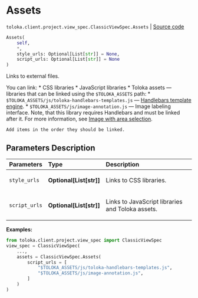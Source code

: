 # Assets
`toloka.client.project.view_spec.ClassicViewSpec.Assets` | [Source code](https://github.com/Toloka/toloka-kit/blob/v1.2.0/src/client/project/view_spec.py#L84)

```python
Assets(
    self,
    *,
    style_urls: Optional[List[str]] = None,
    script_urls: Optional[List[str]] = None
)
```

Links to external files.


You can link:
    * CSS libraries
    * JavaScript libraries
    * Toloka assets — libraries that can be linked using the `$TOLOKA_ASSETS` path:
        * `$TOLOKA_ASSETS/js/toloka-handlebars-templates.js` — [Handlebars template engine](http://handlebarsjs.com/).
        * `$TOLOKA_ASSETS/js/image-annotation.js` — Image labeling interface. Note, that this library requires Handlebars and must be linked after it.
            For more information, see [Image with area selection](https://toloka.ai/docs/guide/t-components/image-annotation).

    Add items in the order they should be linked.

## Parameters Description

| Parameters | Type | Description |
| :----------| :----| :-----------|
`style_urls`|**Optional\[List\[str\]\]**|<p>Links to CSS libraries.</p>
`script_urls`|**Optional\[List\[str\]\]**|<p>Links to JavaScript libraries and Toloka assets.</p>

**Examples:**


```python
from toloka.client.project.view_spec import ClassicViewSpec
view_spec = ClassicViewSpec(
    ...,
    assets = ClassicViewSpec.Assets(
        script_urls = [
            "$TOLOKA_ASSETS/js/toloka-handlebars-templates.js",
            "$TOLOKA_ASSETS/js/image-annotation.js",
        ]
    )
)
```
